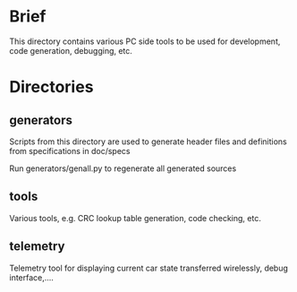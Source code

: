 Brief
=====

This directory contains various PC side tools to be used for development, code
generation, debugging, etc.

Directories
===========
generators
----------
Scripts from this directory are used to generate header files and definitions
from specifications in doc/specs

Run generators/genall.py to regenerate all generated sources

tools
-----
Various tools, e.g. CRC lookup table generation, code checking, etc.

telemetry
---------
Telemetry tool for displaying current car state transferred wirelessly, debug
interface,....
